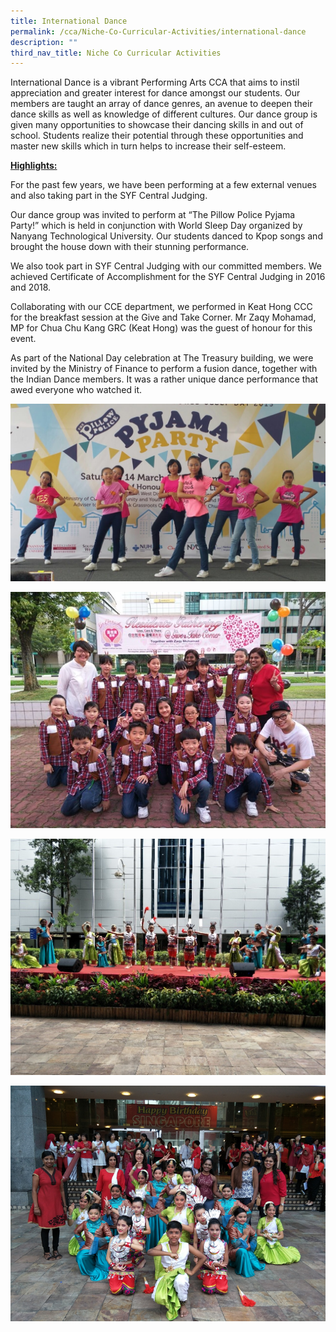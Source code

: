 ```yaml
---
title: International Dance
permalink: /cca/Niche-Co-Curricular-Activities/international-dance
description: ""
third_nav_title: Niche Co Curricular Activities
---
```

International Dance is a vibrant Performing Arts CCA that aims to instil appreciation and greater interest for dance amongst our students. Our members are taught an array of dance genres, an avenue to deepen their dance skills as well as knowledge of different cultures. Our dance group is given many opportunities to showcase their dancing skills in and out of school. Students realize their potential through these opportunities and master new skills which in turn helps to increase their self-esteem.

**<u>Highlights:</u>**

For the past few years, we have been performing at a few external venues and also taking part in the SYF Central Judging.

Our dance group was invited to perform at “The Pillow Police Pyjama Party!” which is held in conjunction with World Sleep Day organized by Nanyang Technological University. Our students danced to Kpop songs and brought the house down with their stunning performance.

We also took part in SYF Central Judging with our committed members. We achieved Certificate of Accomplishment for the SYF Central Judging in 2016 and 2018.

Collaborating with our CCE department, we performed in Keat Hong CCC for the breakfast session at the Give and Take Corner. Mr Zaqy Mohamad, MP for Chua Chu Kang GRC (Keat Hong) was the guest of honour for this event.

As part of the National Day celebration at The Treasury building, we were invited by the Ministry of Finance to perform a fusion dance, together with the Indian Dance members. It was a rather unique dance performance that awed everyone who watched it.

![](/images/id1.jpeg)

![](/images/id2.jpeg)

![](/images/id3.jpeg)

![](/images/id4.png)
